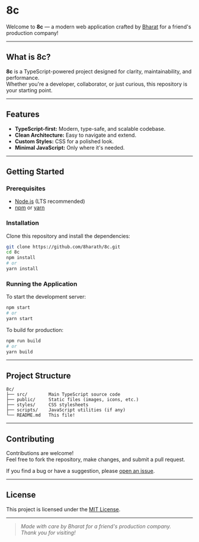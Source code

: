 # 8c

Welcome to **8c** — a modern web application crafted by [Bharat](https://github.com/8harath) for a friend's production company!

---

## What is 8c?

**8c** is a TypeScript-powered project designed for clarity, maintainability, and performance.  
Whether you're a developer, collaborator, or just curious, this repository is your starting point.

---

## Features

- **TypeScript-first:** Modern, type-safe, and scalable codebase.
- **Clean Architecture:** Easy to navigate and extend.
- **Custom Styles:** CSS for a polished look.
- **Minimal JavaScript:** Only where it's needed.

---

## Getting Started

### Prerequisites

- [Node.js](https://nodejs.org/) (LTS recommended)
- [npm](https://www.npmjs.com/) or [yarn](https://yarnpkg.com/)

### Installation

Clone this repository and install the dependencies:

```bash
git clone https://github.com/8harath/8c.git
cd 8c
npm install
# or
yarn install
```

### Running the Application

To start the development server:

```bash
npm start
# or
yarn start
```

To build for production:

```bash
npm run build
# or
yarn build
```

---

## Project Structure

```
8c/
├── src/        Main TypeScript source code
├── public/     Static files (images, icons, etc.)
├── styles/     CSS stylesheets
├── scripts/    JavaScript utilities (if any)
└── README.md   This file!
```

---

## Contributing

Contributions are welcome!  
Feel free to fork the repository, make changes, and submit a pull request.

If you find a bug or have a suggestion, please [open an issue](https://github.com/8harath/8c/issues).

---

## License

This project is licensed under the [MIT License](LICENSE).

---

> _Made with care by Bharat for a friend's production company._  
> _Thank you for visiting!_
